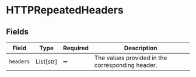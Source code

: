 # HTTPRepeatedHeaders


## Fields

| Field                                            | Type                                             | Required                                         | Description                                      |
| ------------------------------------------------ | ------------------------------------------------ | ------------------------------------------------ | ------------------------------------------------ |
| `headers`                                        | List[*str*]                                      | :heavy_minus_sign:                               | The values provided in the corresponding header. |